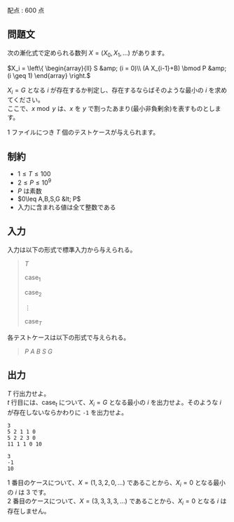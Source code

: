 配点 : $600$ 点

## 問題文

次の漸化式で定められる数列 $X=(X_0,X_1,\ldots)$ があります。

$X_i = \left\{
\begin{array}{ll}
S &amp; (i = 0)\\
(A X_{i-1}+B) \bmod P &amp; (i \geq 1)
\end{array}
\right.$

$X_i=G$ となる $i$ が存在するか判定し、存在するならばそのような最小の $i$ を求めてください。<br>
ここで、$x \bmod y$ は、$x$ を $y$ で割ったあまり(最小非負剰余)を表すものとします。

$1$ ファイルにつき $T$ 個のテストケースが与えられます。

## 制約

- $1 \leq T \leq 100$
- $2 \leq P \leq 10^9$
- $P$ は素数
- $0\leq A,B,S,G &lt; P$
- 入力に含まれる値は全て整数である

## 入力

入力は以下の形式で標準入力から与えられる。

> $T$
> 
> $\mathrm{case}_1$
> 
> $\mathrm{case}_2$
> 
> $\vdots$
> 
> $\mathrm{case}_T$

各テストケースは以下の形式で与えられる。

> $P$ $A$ $B$ $S$ $G$

## 出力

$T$ 行出力せよ。<br>
$t$ 行目には、$\mathrm{case}_t$ について、$X_i=G$ となる最小の $i$ を出力せよ。そのような $i$ が存在しないならかわりに `-1` を出力せよ。

```input1
3
5 2 1 1 0
5 2 2 3 0
11 1 1 0 10
```

```output1
3
-1
10
```

$1$ 番目のケースについて、$X=(1,3,2,0,\ldots)$ であることから、$X_i=0$ となる最小の $i$ は $3$ です。<br>
$2$ 番目のケースについて、$X=(3,3,3,3,\ldots)$ であることから、$X_i=0$ となる $i$ は存在しません。